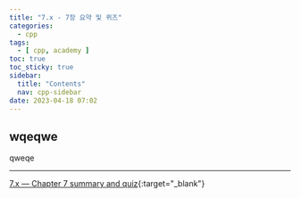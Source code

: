 ```yaml
---
title: "7.x - 7장 요약 및 퀴즈"
categories:
  - cpp
tags:
  - [ cpp, academy ]
toc: true
toc_sticky: true
sidebar:
  title: "Contents"
  nav: cpp-sidebar
date: 2023-04-18 07:02
---
```


## wqeqwe

qweqe

---

[7.x — Chapter 7 summary and quiz](https://www.learncpp.com/cpp-tutorial/chapter-7-comprehensive-quiz/){:target="_blank"}

<!--

<div class="notice--info" markdown="1">
<span class="notice-title">
**TITLE**
</span>

BODY
</div>

-->